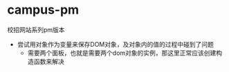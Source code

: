 # campus-pm
校招网站系列pm版本
- 尝试用对象作为变量来保存DOM对象，及对象内的值的过程中碰到了问题
  - 需要两个面板，也就是需要两个dom对象的实例，那这里正常应该创建构造函数来解决